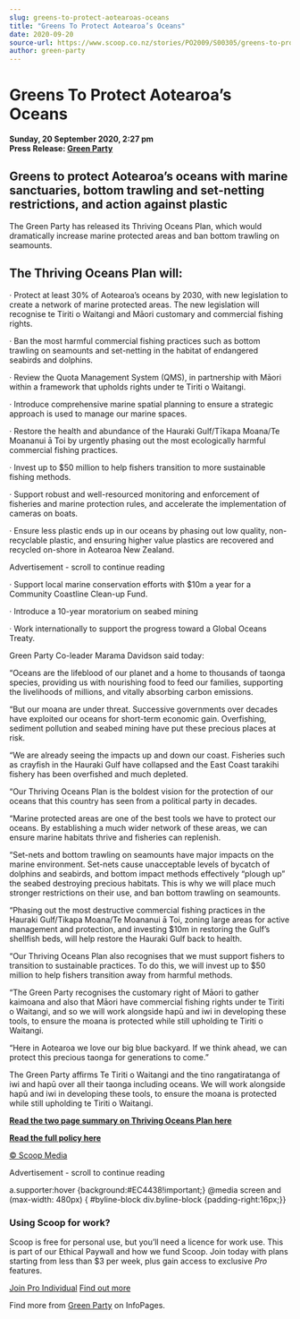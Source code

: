 ```yaml
---
slug: greens-to-protect-aotearoas-oceans
title: "Greens To Protect Aotearoa’s Oceans"
date: 2020-09-20
source-url: https://www.scoop.co.nz/stories/PO2009/S00305/greens-to-protect-aotearoas-oceans.htm
author: green-party
---
```

Greens To Protect Aotearoa’s Oceans
===================================

**Sunday, 20 September 2020, 2:27 pm**  
**Press Release: [Green Party](https://info.scoop.co.nz/Green_Party)**

Greens to protect Aotearoa’s oceans with marine sanctuaries, bottom trawling and set-netting restrictions, and action against plastic
-------------------------------------------------------------------------------------------------------------------------------------

The Green Party has released its Thriving Oceans Plan, which would dramatically increase marine protected areas and ban bottom trawling on seamounts.

The Thriving Oceans Plan will:
------------------------------

· Protect at least 30% of Aotearoa’s oceans by 2030, with new legislation to create a network of marine protected areas. The new legislation will recognise te Tiriti o Waitangi and Māori customary and commercial fishing rights.

· Ban the most harmful commercial fishing practices such as bottom trawling on seamounts and set-netting in the habitat of endangered seabirds and dolphins.

· Review the Quota Management System (QMS), in partnership with Māori within a framework that upholds rights under te Tiriti o Waitangi.

· Introduce comprehensive marine spatial planning to ensure a strategic approach is used to manage our marine spaces.

· Restore the health and abundance of the Hauraki Gulf/Tīkapa Moana/Te Moananui ā Toi by urgently phasing out the most ecologically harmful commercial fishing practices.

· Invest up to $50 million to help fishers transition to more sustainable fishing methods.

· Support robust and well-resourced monitoring and enforcement of fisheries and marine protection rules, and accelerate the implementation of cameras on boats.

· Ensure less plastic ends up in our oceans by phasing out low quality, non-recyclable plastic, and ensuring higher value plastics are recovered and recycled on-shore in Aotearoa New Zealand.

Advertisement - scroll to continue reading





· Support local marine conservation efforts with $10m a year for a Community Coastline Clean-up Fund.

· Introduce a 10-year moratorium on seabed mining

· Work internationally to support the progress toward a Global Oceans Treaty.

Green Party Co-leader Marama Davidson said today:

“Oceans are the lifeblood of our planet and a home to thousands of taonga species, providing us with nourishing food to feed our families, supporting the livelihoods of millions, and vitally absorbing carbon emissions.

“But our moana are under threat. Successive governments over decades have exploited our oceans for short-term economic gain. Overfishing, sediment pollution and seabed mining have put these precious places at risk.

“We are already seeing the impacts up and down our coast. Fisheries such as crayfish in the Hauraki Gulf have collapsed and the East Coast tarakihi fishery has been overfished and much depleted.

“Our Thriving Oceans Plan is the boldest vision for the protection of our oceans that this country has seen from a political party in decades.

“Marine protected areas are one of the best tools we have to protect our oceans. By establishing a much wider network of these areas, we can ensure marine habitats thrive and fisheries can replenish.

“Set-nets and bottom trawling on seamounts have major impacts on the marine environment. Set-nets cause unacceptable levels of bycatch of dolphins and seabirds, and bottom impact methods effectively “plough up” the seabed destroying precious habitats. This is why we will place much stronger restrictions on their use, and ban bottom trawling on seamounts.

“Phasing out the most destructive commercial fishing practices in the Hauraki Gulf/Tikapa Moana/Te Moananui ā Toi, zoning large areas for active management and protection, and investing $10m in restoring the Gulf’s shellfish beds, will help restore the Hauraki Gulf back to health.

“Our Thriving Oceans Plan also recognises that we must support fishers to transition to sustainable practices. To do this, we will invest up to $50 million to help fishers transition away from harmful methods.

“The Green Party recognises the customary right of Māori to gather kaimoana and also that Māori have commercial fishing rights under te Tiriti o Waitangi, and so we will work alongside hapū and iwi in developing these tools, to ensure the moana is protected while still upholding te Tiriti o Waitangi.

“Here in Aotearoa we love our big blue backyard. If we think ahead, we can protect this precious taonga for generations to come.”

The Green Party affirms Te Tiriti o Waitangi and the tino rangatiratanga of iwi and hapū over all their taonga including oceans. We will work alongside hapū and iwi in developing these tools, to ensure the moana is protected while still upholding te Tiriti o Waitangi.

[**Read the two page summary on Thriving Oceans Plan here**](https://d3n8a8pro7vhmx.cloudfront.net/beachheroes/pages/13966/attachments/original/1600466043/Thriving_Oceans_Plan_policy_summary.pdf?1600466043)

[**Read the full policy here**](https://d3n8a8pro7vhmx.cloudfront.net/beachheroes/pages/13966/attachments/original/1600465992/Thriving_Oceans_Plan_policy_document.pdf?1600465992)

[© Scoop Media](http://www.scoop.co.nz/about/terms.html)  

Advertisement - scroll to continue reading



a.supporter:hover {background:#EC4438!important;} @media screen and (max-width: 480px) { #byline-block div.byline-block {padding-right:16px;}}

### Using Scoop for work?

Scoop is free for personal use, but you’ll need a licence for work use. This is part of our Ethical Paywall and how we fund Scoop. Join today with plans starting from less than $3 per week, plus gain access to exclusive _Pro_ features.  
  
[Join Pro Individual](https://pro.scoop.co.nz/Individual/?from=ProIn24) [Find out more](https://pro.scoop.co.nz/using-scoop-for-work/?from=ProIn24)

Find more from [Green Party](https://info.scoop.co.nz/Green_Party) on InfoPages.